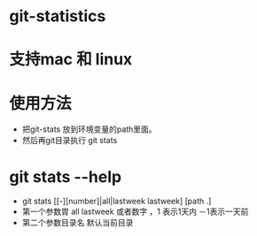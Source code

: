 # git-statistics

支持mac 和 linux
==============

使用方法
==============
* 把git-stats 放到环境变量的path里面。
* 然后再git目录执行 git stats


git stats --help
==============
* git stats [[-][number]|all|lastweek lastweek]  [path .]
* 第一个参数胃 all lastweek 或者数字  ，1 表示1天内  －1表示一天前
* 第二个参数目录名 默认当前目录

